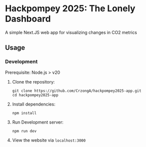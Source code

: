 # Hackpompey 2025: The Lonely Dashboard
A simple Next.JS web app for visualizing changes in CO2 metrics

## Usage

### Development
Prerequisite: Node.js > v20

1. Clone the repository:
    ```
    git clone https://github.com/CrzongA/hackpompey2025-app.git
    cd hackpompey2025-app
    ```

2. Install dependencies:
    ```
    npm install
    ```

3. Run Development server:
    ```
    npm run dev
    ```

4. View the website via `localhost:3000`

